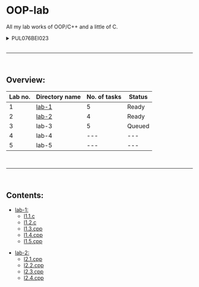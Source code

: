 # OOP-lab

All my lab works of OOP/C++ and a little of C.

<details>
<summary>PUL076BEI023</summary>
<ul>
<li>Prajwol Pradhan</li>
<li>BECIE I/II</li>
</details>

<br>

---

<br>

## Overview:

| Lab no. | Directory name | No. of tasks | Status |
|---------|----------------|--------------|--------|
|   1     | [lab-1](./lab-1/)     |     5        | Ready  |
|   2     | [lab-2](./lab-2/)     |     4        | Ready  |
|   3     |   lab-3     |     5        | Queued |
|   4     |   lab-4     |     ---        |  ---   |
|   5     |   lab-5     |     ---        |  ---   |


<br>

---

<br>

## Contents:

+ [lab-1:](./lab-1/)
    - [l1.1.c](./lab-1/l1.1.c)
    - [l1.2.c](./lab-1/l1.2.c)
    - [l1.3.cpp](./lab-1/l1.3.cpp)
    - [l1.4.cpp](./lab-1/l1.4.cpp)
    - [l1.5.cpp](./lab-1/l1.5.cpp)

- [lab-2:](./lab-2/)
    - [l2.1.cpp](./lab-2/l2.1.cpp)
    - [l2.2.cpp](./lab-2/l2.2.cpp)
    - [l2.3.cpp](./lab-2/l2.3.cpp)
    - [l2.4.cpp](./lab-2/l2.4.cpp)
